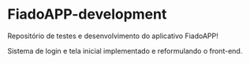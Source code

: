 # FiadoAPP-development

Repositório de testes e desenvolvimento do aplicativo FiadoAPP!

Sistema de login e tela inicial implementado e reformulando o front-end.
